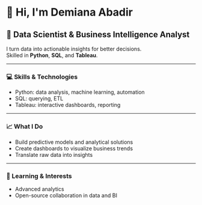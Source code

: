 # 👋 Hi, I'm Demiana Abadir

## 🚀 Data Scientist & Business Intelligence Analyst

I turn data into actionable insights for better decisions.  
Skilled in **Python**, **SQL**, and **Tableau**.

---

### 💻 Skills & Technologies
- Python: data analysis, machine learning, automation
- SQL: querying, ETL
- Tableau: interactive dashboards, reporting

---

### 📈 What I Do
- Build predictive models and analytical solutions
- Create dashboards to visualize business trends
- Translate raw data into insights

---

### 🌱 Learning & Interests
- Advanced analytics
- Open-source collaboration in data and BI

<!-- Add your links below -->
<!--
### 🔗 Connect
- LinkedIn: https://www.linkedin.com/in/demianaabadir/

-->
